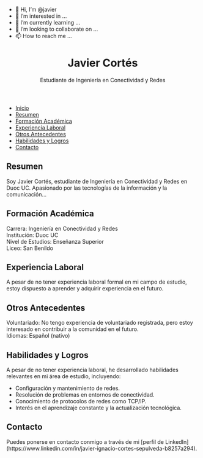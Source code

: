 - 👋 Hi, I’m @javier
- 👀 I’m interested in ...
- 🌱 I’m currently learning ...
- 💞️ I’m looking to collaborate on ...
- 📫 How to reach me ...

<!---
javier12314/javier12314 is a ✨ special ✨ repository because its `README.md` (this file) appears on your GitHub profile.
You can click the Preview link to take a look at your changes.
--->

<!DOCTYPE html>
<html>
<head>
    <title>Javier Cortés - Ingeniería en Conectividad y Redes</title>
</head>
<body>
    <header>
        <h1>Javier Cortés</h1>
        <p>Estudiante de Ingeniería en Conectividad y Redes</p>
    </header>
    <nav>
        <ul>
            <li><a href="#inicio">Inicio</a></li>
            <li><a href="#resumen">Resumen</a></li>
            <li><a href="#formacion">Formación Académica</a></li>
            <li><a href="#experiencia">Experiencia Laboral</a></li>
            <li><a href="#antecedentes">Otros Antecedentes</a></li>
            <li><a href="#habilidades">Habilidades y Logros</a></li>
            <li><a href="#contacto">Contacto</a></li>
        </ul>
    </nav>
    <section id="inicio">
        <!-- Aquí puedes agregar una imagen de perfil si lo deseas -->
    </section>
    <section id="resumen">
        <h2>Resumen</h2>
        <p>Soy Javier Cortés, estudiante de Ingeniería en Conectividad y Redes en Duoc UC. Apasionado por las tecnologías de la información y la comunicación...</p>
    </section>
    <section id="formacion">
        <h2>Formación Académica</h2>
        <p>Carrera: Ingeniería en Conectividad y Redes<br>
        Institución: Duoc UC<br>
        Nivel de Estudios: Enseñanza Superior<br>
        Liceo: San Benildo</p>
    </section>
    <section id="experiencia">
        <h2>Experiencia Laboral</h2>
        <p>A pesar de no tener experiencia laboral formal en mi campo de estudio, estoy dispuesto a aprender y adquirir experiencia en el futuro.</p>
    </section>
    <section id="antecedentes">
        <h2>Otros Antecedentes</h2>
        <p>Voluntariado: No tengo experiencia de voluntariado registrada, pero estoy interesado en contribuir a la comunidad en el futuro.<br>
        Idiomas: Español (nativo)</p>
    </section>
    <section id="habilidades">
        <h2>Habilidades y Logros</h2>
        <p>A pesar de no tener experiencia laboral, he desarrollado habilidades relevantes en mi área de estudio, incluyendo:</p>
        <ul>
            <li>Configuración y mantenimiento de redes.</li>
            <li>Resolución de problemas en entornos de conectividad.</li>
            <li>Conocimiento de protocolos de redes como TCP/IP.</li>
            <li>Interés en el aprendizaje constante y la actualización tecnológica.</li>
        </ul>
    </section>
    <section id="contacto">
        <h2>Contacto</h2>
        <p>Puedes ponerse en contacto conmigo a través de mi [perfil de LinkedIn](https://www.linkedin.com/in/javier-ignacio-cortes-sepulveda-b8257a294).</p>
    </section>
</body>
</html>

